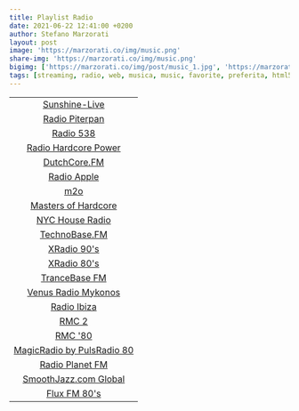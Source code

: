 ```yaml
---
title: Playlist Radio
date: 2021-06-22 12:41:00 +0200
author: Stefano Marzorati
layout: post
image: 'https://marzorati.co/img/music.png'
share-img: 'https://marzorati.co/img/music.png'
bigimg: ['https://marzorati.co/img/post/music_1.jpg', 'https://marzorati.co/img/post/music_2.jpg']
tags: [streaming, radio, web, musica, music, favorite, preferita, html5, player]
---
```

<center>
<table>
<tbody>
<tr>
<td style="text-align: center;"><a href="https://sunshinelive.hoerradar.de/sunshinelive-hard-mp3-hq" target="_blank">Sunshine-Live</a></td>
</tr>
<tr>
<td style="text-align: center;"><a href="https://ice01.fluidstream.net/piterpan?FLID=1&type=.mp3" target="_blank">Radio Piterpan</a></td>
</tr>
<tr>
<td style="text-align: center;"><a href="https://22323.live.streamtheworld.com/TLPSTR01.mp3" target="_blank">Radio 538</a></td>
</tr>
<tr>
<td style="text-align: center;"><a href="http://cc5.beheerstream.com:8022/stream" target="_blank">Radio Hardcore Power</a></td>
</tr>
<tr>
<td style="text-align: center;"><a href="http://centova.pure-isp.eu:8100/ultra" target="_blank">DutchCore.FM</a></td>
</tr>
<tr>
<td style="text-align: center;"><a href="http://s2.radioapple.eu:8000/;" target="_blank">Radio Apple</a></td>
</tr>
<tr>
<td style="text-align: center;"><a href="http://radiom2o-lh.akamaihd.net/i/RadioM2o_Live_1@42518/master.m3u8" target="_blank">m2o</a></td>
</tr>
<tr>
<td style="text-align: center;"><a href="https://25253.live.streamtheworld.com/MASTERSOFHARDCORE.mp3" target="_blank">Masters of Hardcore</a></td>
</tr>
<tr>
<td style="text-align: center;"><a href="http://www.ophanim.net:8400/;" target="_blank">NYC House Radio</a></td>
</tr>
<tr>
<td style="text-align: center;"><a href="https://mp3.stream.tb-group.fm/tb.mp3?/technobase.ogg" target="_blank">TechnoBase.FM</a></td>
</tr>
<tr>
<td style="text-align: center;"><a href="http://streams.fluxfm.de/90er/mp3-320/" target="_blank">XRadio 90's</a></td>
</tr>
<tr>
<td style="text-align: center;"><a href="http://streams.fluxfm.de/80er/mp3-128/" target="_blank">XRadio 80's</a></td>
</tr>
<tr>
<td style="text-align: center;"><a href="https://mp3.stream.tb-group.fm/trb.mp3?" target="_blank">TranceBase FM</a></td>
</tr>
<tr>
<td style="text-align: center;"><a href="http://s7.onweb.gr:8410/;" target="_blank">Venus Radio Mykonos</a></td>
</tr>
<tr>
<td style="text-align: center;"><a href="http://wma02.fluidstream.net:5010/;" target="_blank">Radio Ibiza</a></td>
</tr>
<tr>
<td style="text-align: center;"><a href="https://icy.unitedradio.it/RMC.mp3" target="_blank">RMC 2</a></td>
</tr>
<tr>
<td style="text-align: center;"><a href="http://edge.radiomontecarlo.net/rmcweb008" target="_blank">RMC '80</a></td>
</tr>
<tr>
<td style="text-align: center;"><a href="http://87.98.129.202/magicradioHD.mp3" target="_blank">MagicRadio by PulsRadio 80</a></td>
</tr>
<tr>
<td style="text-align: center;"><a href="http://91.121.104.139:8100/;" target="_blank">Radio Planet FM</a></td>
</tr>
<tr>
<td style="text-align: center;"><a href="https://smoothjazz.cdnstream1.com/2585_128.mp3" target="_blank">SmoothJazz.com Global</a></td>
</tr>
<tr>
<td style="text-align: center;"><a href="http://fluxfm.hoerradar.de/flux-80er-mp3-hq?sABC=5po0nr8q%230%237r0op38pr913007379oq5nn513r6r944%23syhksz.qr_jrocynlre&amsparams=playerid:fluxfm.de_webplayer;skey:1555082893" target="_blank">Flux FM 80's</a></td>
</tr>
</tbody>
</table>
</center>



